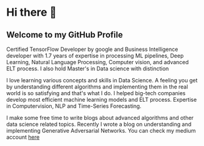 # Hi there 👋
## Welcome to my GitHub Profile
Certified TensorFlow Developer by google and Business Intelligence developer with 1.7 years of expertise in processing ML pipelines, Deep Learning, Natural Language Processing, Computer vision, and advanced ELT process. I also hold Master's in Data science with distinction

  I love learning various concepts and skills in Data Science. A feeling you get by understanding different algorithms and implementing them in the real world is so satisfying and that's what I do. I helped big-tech companies develop most efficient machine learning models and ELT process. Expertise in Computervision, NLP and Time-Series Forecasting.

I make some free time to write blogs about advanced algorithms and other data science related topics. Recently I wrote a blog on understanding and implementing Generative Adversarial Networks. You can check my medium account [here](https://nitishkumarpilla.medium.com/)


